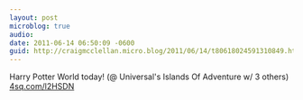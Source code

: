 ```yaml
---
layout: post
microblog: true
audio: 
date: 2011-06-14 06:50:09 -0600
guid: http://craigmcclellan.micro.blog/2011/06/14/t80618024591310849.html
---
```

Harry Potter World today! (@ Universal's Islands Of Adventure w/ 3 others) [4sq.com/l2HSDN](http://4sq.com/l2HSDN)
